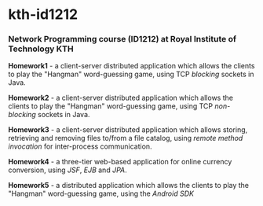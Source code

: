 # kth-id1212
<h3>Network Programming course (ID1212) at Royal Institute of Technology KTH</h3>

<b>Homework1</b> - a client-server distributed application which allows the clients to play the "Hangman" word-guessing game, using TCP <i>blocking</i> sockets in Java.
  
<b>Homework2</b> - a client-server distributed application which allows the clients to play the "Hangman" word-guessing game, using TCP <i>non-blocking</i> sockets in Java.

<b>Homework3</b> - a client-server distributed application which allows storing, retrieving and removing files to/from a file catalog, using <i>remote method invocation</i> for inter-process communication.

<b>Homework4</b> - a three-tier web-based application for online currency conversion, using <i>JSF</i>, <i>EJB</i> and <i>JPA</i>.

<b>Homework5</b> - a distributed application which allows the clients to play the "Hangman" word-guessing game, using the <i>Android SDK</i>
